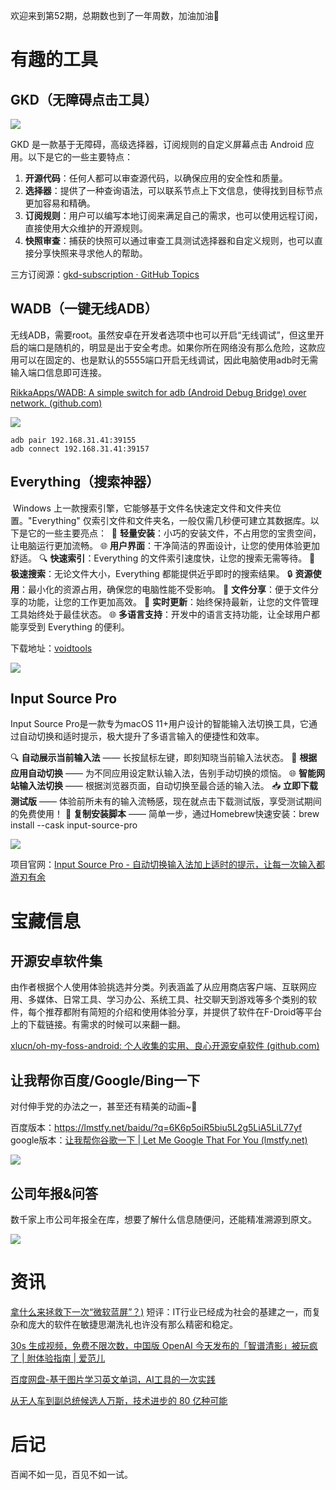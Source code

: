 欢迎来到第52期，总期数也到了一年周数，加油加油💪
# 有趣的工具

## GKD（无障碍点击工具）
![](https://i.imgur.com/7BM5fPr.png)

GKD 是一款基于无障碍，高级选择器，订阅规则的自定义屏幕点击 Android 应用。以下是它的一些主要特点：
1. **开源代码**：任何人都可以审查源代码，以确保应用的安全性和质量。
2. **选择器**：提供了一种查询语法，可以联系节点上下文信息，使得找到目标节点更加容易和精确。
3. **订阅规则**：用户可以编写本地订阅来满足自己的需求，也可以使用远程订阅，直接使用大众维护的开源规则。
4. **快照审查**：捕获的快照可以通过审查工具测试选择器和自定义规则，也可以直接分享快照来寻求他人的帮助。

三方订阅源：[gkd-subscription · GitHub Topics](https://github.com/topics/gkd-subscription)


## WADB（一键无线ADB）

无线ADB，需要root。虽然安卓在开发者选项中也可以开启“无线调试”，但这里开启的端口是随机的，明显是出于安全考虑。如果你所在网络没有那么危险，这款应用可以在固定的、也是默认的5555端口开启无线调试，因此电脑使用adb时无需输入端口信息即可连接。

[RikkaApps/WADB: A simple switch for adb (Android Debug Bridge) over network. (github.com)](https://github.com/RikkaApps/WADB)

![](https://i.imgur.com/cT9917N.png)

``` 否则执行下命令吧
adb pair 192.168.31.41:39155
adb connect 192.168.31.41:39157
```

## Everything（搜索神器）

 Windows 上一款搜索引擎，它能够基于文件名快速定文件和文件夹位置。"Everything" 仅索引文件和文件夹名，一般仅需几秒便可建立其数据库。以下是它的一些主要亮点：
 💾 **轻量安装**：小巧的安装文件，不占用您的宝贵空间，让电脑运行更加流畅。
🌐 **用户界面**：干净简洁的界面设计，让您的使用体验更加舒适。
🔍 **快速索引**：Everything 的文件索引速度快，让您的搜索无需等待。
🚀 **极速搜索**：无论文件大小，Everything 都能提供近乎即时的搜索结果。
🔒 **资源使用**：最小化的资源占用，确保您的电脑性能不受影响。
🔗 **文件分享**：便于文件分享的功能，让您的工作更加高效。
🔄 **实时更新**：始终保持最新，让您的文件管理工具始终处于最佳状态。
🌐 **多语言支持**：开发中的语言支持功能，让全球用户都能享受到 Everything 的便利。

下载地址：[voidtools](https://www.voidtools.com/zh-cn/)

![](https://i.imgur.com/AMBMsSC.png)

## Input Source Pro

Input Source Pro是一款专为macOS 11+用户设计的智能输入法切换工具，它通过自动切换和适时提示，极大提升了多语言输入的便捷性和效率。

🔍 **自动展示当前输入法** —— 长按鼠标左键，即刻知晓当前输入法状态。
🔄 **根据应用自动切换** —— 为不同应用设定默认输入法，告别手动切换的烦恼。
🌐 **智能网站输入法切换** —— 根据浏览器页面，自动切换至最合适的输入法。
📥 **立即下载测试版** —— 体验前所未有的输入流畅感，现在就点击下载测试版，享受测试期间的免费使用！
📝 **复制安装脚本** —— 简单一步，通过Homebrew快速安装：brew install --cask input-source-pro

![](https://i.imgur.com/PcSDEis.png)

项目官网：[Input Source Pro - 自动切换输入法加上适时的提示，让每一次输入都游刃有余](https://inputsource.pro/zh-CN)
# 宝藏信息

## 开源安卓软件集

由作者根据个人使用体验挑选并分类。列表涵盖了从应用商店客户端、互联网应用、多媒体、日常工具、学习办公、系统工具、社交聊天到游戏等多个类别的软件，每个推荐都附有简短的介绍和使用体验分享，并提供了软件在F-Droid等平台上的下载链接。有需求的时候可以来翻一翻。

[xlucn/oh-my-foss-android: 个人收集的实用、良心开源安卓软件 (github.com)](https://github.com/xlucn/oh-my-foss-android)

## 让我帮你百度/Google/Bing一下
对付伸手党的办法之一，甚至还有精美的动画~🤣

百度版本：https://lmstfy.net/baidu/?q=6K6p5oiR5biu5L2g5LiA5LiL77yf
google版本：[让我帮你谷歌一下 | Let Me Google That For You (lmstfy.net)](https://lmstfy.net/)

![](https://i.imgur.com/3kubc7a.png)
## 公司年报&问答

数千家上市公司年报全在库，想要了解什么信息随便问，还能精准溯源到原文。

![](https://i.imgur.com/k7BUIDk.png)


# 资讯

[拿什么来拯救下一次“微软蓝屏”？)](https://m.huxiu.com/article/3283820.html)
短评：IT行业已经成为社会的基建之一，而复杂和庞大的软件在敏捷思潮洗礼也许没有那么精密和稳定。

[30s 生成视频，免费不限次数，中国版 OpenAI 今天发布的「智谱清影」被玩疯了 | 附体验指南 | 爱范儿](https://www.ifanr.com/1593778)

[百度网盘-基于图片学习英文单词，AI工具的一次实践](https://m.okjike.com/originalPosts/66a4417e689590de3e6c5706)

[从无人车到副总统候选人万斯，技术进步的 80 亿种可能](https://mp.weixin.qq.com/s/ZywaQoEQdK_uz6m7uBuS0w)
# 后记
百闻不如一见，百见不如一试。